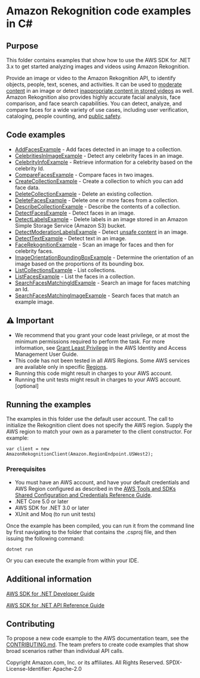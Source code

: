 # Amazon Rekognition code examples in C#

## Purpose

This folder contains examples that show how to use the AWS SDK for .NET 3.x to
get started analyzing images and videos using Amazon Rekognition.

Provide an image or video to the Amazon Rekognition API, to identify objects,
people, text, scenes, and activities. It can be used to
[moderate content](https://docs.aws.amazon.com/rekognition/latest/dg/moderation.html#moderation-api)
in an image or detect [inappropriate content in stored videos](https://docs.aws.amazon.com/rekognition/latest/dg/procedure-moderate-videos.html)
as well. Amazon Rekognition also provides highly accurate facial analysis, face
comparison, and face search capabilities. You can detect, analyze, and compare
faces for a wide variety of use cases, including user verification, cataloging,
people counting, and [public safety](https://docs.aws.amazon.com/rekognition/latest/dg/considerations-public-safety-use-cases.html).

## Code examples

-   [AddFacesExample](AddFacesExample/) - Add faces detected in an image to a collection.
-   [CelebritiesInImageExample](CelebritiesInImageExample/) - Detect any celebrity faces in an image.
-   [CelebrityInfoExample](CelebrityInfoExample/) - Retrieve information for a celebrity based on the celebrity Id.
-   [CompareFacesExample](CompareFacesExample/) - Compare faces in two images.
-   [CreateCollectionExample](CreateCollectionExample/) - Create a collection to which you can add face data.
-   [DeleteCollectionExample](DeleteCollectionExample/) - Delete an existing collection.
-   [DeleteFacesExample](DeleteFacesExample/) - Delete one or more faces from a collection.
-   [DescribeCollectionExample](DescribeCollectionExample/) - Describe the contents of a collection.
-   [DetectFacesExample](DetectFacesExample/) - Detect faces in an image.
-   [DetectLabelsExample](DetectLabelsExample/) - Delete labels in an image stored in an Amazon Simple Storage Service (Amazon S3) bucket.
-   [DetectModerationLabelsExample](DetectModerationLabelsExample/) - Detect
    [unsafe content](https://docs.aws.amazon.com/rekognition/latest/dg/procedure-moderate-images.html) in an image.
-   [DetectTextExample](DetectTextExample/) - Detect text in an image.
-   [FaceRekognitionExample](FaceRekognitionExample/) - Scan an image for faces and then for celebrity faces.
-   [ImageOrientationBoundingBoxExample](ImageOrientationBoundingBoxExample/) - Determine the orientation of an image based on the proportions of its bounding box.
-   [ListCollectionsExample](ListCollectionsExample/) - List collections.
-   [ListFacesExample](ListFacesExample/) - List the faces in a collection.
-   [SearchFacesMatchingIdExample](SearchFacesMatchingIdExample/) - Search an image for faces matching an Id.
-   [SearchFacesMatchingImageExample](SearchFacesMatchingImageExample/) - Search faces that match an example image.

## ⚠ Important

-   We recommend that you grant your code least privilege, or at most the minimum
    permissions required to perform the task. For more information, see
    [Grant Least Privilege](https://docs.aws.amazon.com/IAM/latest/UserGuide/best-practices.html#grant-least-privilege)
    in the AWS Identity and Access Management User Guide.
-   This code has not been tested in all AWS Regions. Some AWS services are
    available only in specific [Regions](https://aws.amazon.com/about-aws/global-infrastructure/regional-product-services/).
-   Running this code might result in charges to your AWS account.
-   Running the unit tests might result in charges to your AWS account. [optional]

## Running the examples

The examples in this folder use the default user account. The call to
initialize the Rekognition client does not specify the AWS region. Supply
the AWS region to match your own as a parameter to the client constructor. For
example:

```
var client = new AmazonRekognitionClient(Amazon.RegionEndpoint.USWest2);
```

### Prerequisites

-   You must have an AWS account, and have your default credentials and AWS Region
    configured as described in the [AWS Tools and SDKs Shared Configuration and
    Credentials Reference Guide](https://docs.aws.amazon.com/credref/latest/refdocs/creds-config-files.html).
-   .NET Core 5.0 or later
-   AWS SDK for .NET 3.0 or later
-   XUnit and Moq (to run unit tests)

Once the example has been compiled, you can run it from the command line by
first navigating to the folder that contains the .csproj file, and then
issuing the following command:

```
dotnet run
```

Or you can execute the example from within your IDE.

## Additional information

[AWS SDK for .NET Developer Guide](https://docs.aws.amazon.com/sdk-for-net/v3/developer-guide/welcome.html)

[AWS SDK for .NET API Reference Guide](https://docs.aws.amazon.com/sdkfornet/v3/apidocs/index.html)

## Contributing

To propose a new code example to the AWS documentation team, see the
[CONTRIBUTING.md](https://github.com/picante-io/aws-doc-sdk-examples/blob/main/CONTRIBUTING.md).
The team prefers to create code examples that show broad scenarios rather than
individual API calls.

Copyright Amazon.com, Inc. or its affiliates. All Rights Reserved. SPDX-License-Identifier: Apache-2.0
